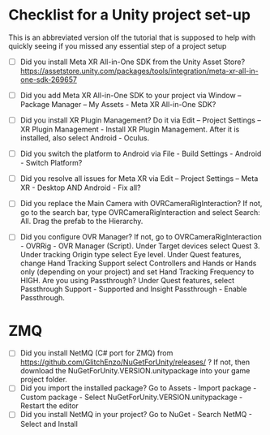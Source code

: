 # Checklist for a Unity project set-up
This is an abbreviated version olf the tutorial that is supposed to help with quickly seeing if you missed any essential step of a project setup

- [ ] Did you install Meta XR All-in-One SDK from the Unity Asset Store? https://assetstore.unity.com/packages/tools/integration/meta-xr-all-in-one-sdk-269657
- [ ] Did you add Meta XR All-in-One SDK to your project via Window – Package Manager – My Assets - Meta XR All-in-One SDK?
- [ ] Did you install XR Plugin Management? Do it via Edit – Project Settings – XR Plugin Management  - Install XR Plugin Management. After it is installed, also select Android - Oculus. 
- [ ] Did you switch the platform to Android via File - Build Settings - Android - Switch Platform?
- [ ] Did you resolve all issues for Meta XR via Edit – Project Settings – Meta XR - Desktop AND Android - Fix all?
- [ ] Did you replace the Main Camera with OVRCameraRigInteraction? If not, go to the search bar, type OVRCameraRigInteraction and select Search: All. Drag the prefab to the Hierarchy.
- [ ] Did you configure OVR Manager?
If not, go to OVRCameraRigInteraction - OVRRig - OVR Manager (Script). Under Target devices select Quest 3. Under tracking Origin type select Eye level. Under Quest features, change Hand Tracking Support select Controllers and Hands or Hands only (depending on your project) and set Hand Tracking Frequency to HIGH.
Are you using Passthrough? Under Quest features, select Passthrough Support - Supported and Insight Passthrough - Enable Passthrough.


# ZMQ
- [ ]  Did you install NetMQ (C# port for ZMQ) from https://github.com/GlitchEnzo/NuGetForUnity/releases/ ? If not, then download the NuGetForUnity.VERSION.unitypackage into your game project folder. 
- [ ]  Did you import the installed package? Go to  Assets - Import package - Custom package - Select NuGetForUnity.VERSION.unitypackage - Restart the editor
- [ ]  Did you install NetMQ in your project? Go to NuGet - Search NetMQ - Select and Install
